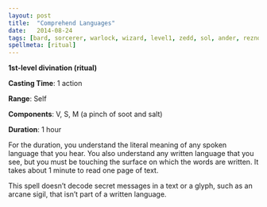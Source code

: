 ```yaml
---
layout: post
title:  "Comprehend Languages"
date:   2014-08-24
tags: [bard, sorcerer, warlock, wizard, level1, zedd, sol, ander, reznor]
spellmeta: [ritual]
---
```


**1st-level divination (ritual)**

**Casting Time**: 1 action

**Range**: Self

**Components**: V, S, M (a pinch of soot and salt)

**Duration**: 1 hour

For the duration, you understand the literal meaning of any spoken language that you hear. You also understand any written language that you see, but you must be touching the surface on which the words are written. It takes about 1 minute to read one page of text. 

This spell doesn’t decode secret messages in a text or a glyph, such as an arcane sigil, that isn’t part of a written language.